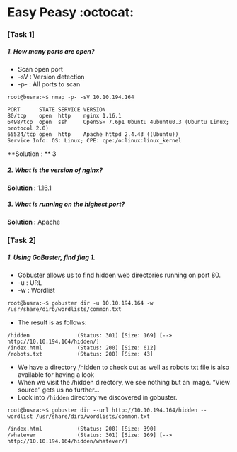 # Easy Peasy :octocat:

### [Task 1]


#####  1. How many ports are open?
* Scan open port 
* -sV : Version detection
* -p- : All ports to scan

```root@busra:~$ nmap -p- -sV 10.10.194.164```
```
PORT      STATE SERVICE VERSION
80/tcp    open  http    nginx 1.16.1
6498/tcp  open  ssh     OpenSSH 7.6p1 Ubuntu 4ubuntu0.3 (Ubuntu Linux; protocol 2.0)
65524/tcp open  http    Apache httpd 2.4.43 ((Ubuntu))
Service Info: OS: Linux; CPE: cpe:/o:linux:linux_kernel

```


**Solution : ** 3 


#####  2. What is the version of nginx?

**Solution :** 1.16.1


#####  3. What is running on the highest port?

**Solution :** Apache


### [Task 2]


#####  1. Using GoBuster, find flag 1.
* Gobuster allows us to find hidden web directories running on port 80.
* -u : URL
* -w : Wordlist

```root@busra:~$ gobuster dir -u 10.10.194.164 -w /usr/share/dirb/wordlists/common.txt```

* The result is as follows:
```
/hidden               (Status: 301) [Size: 169] [--> http://10.10.194.164/hidden/]
/index.html           (Status: 200) [Size: 612]                                   
/robots.txt           (Status: 200) [Size: 43]                                    

```

* We have a directory /hidden to check out as well as robots.txt file is also available for having a look
* When we visit the /hidden directory, we see nothing but an image. “View source” gets us no further… 
* Look into ```/hidden``` directory we discovered in gobuster.

```root@busra:~$ gobuster dir --url http://10.10.194.164/hidden --wordlist /usr/share/dirb/wordlists/common.txt ```

```
/index.html           (Status: 200) [Size: 390]
/whatever             (Status: 301) [Size: 169] [--> http://10.10.194.164/hidden/whatever/]

```
